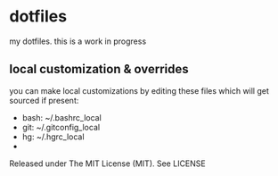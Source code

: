 # dotfiles
my dotfiles. this is a work in progress

## local customization & overrides
you can make local customizations by editing these files which will get sourced if present:

+ bash: ~/.bashrc_local
+ git: ~/.gitconfig_local
+ hg:  ~/.hgrc_local
+ 
Released under The MIT License (MIT). See LICENSE
